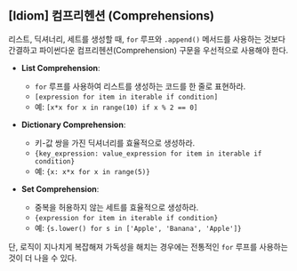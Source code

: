 ## [Idiom] 컴프리헨션 (Comprehensions)

리스트, 딕셔너리, 세트를 생성할 때, `for` 루프와 `.append()` 메서드를 사용하는 것보다 간결하고 파이썬다운 컴프리헨션(Comprehension) 구문을 우선적으로 사용해야 한다.

-   **List Comprehension**:
    -   `for` 루프를 사용하여 리스트를 생성하는 코드를 한 줄로 표현하라.
    -   `[expression for item in iterable if condition]`
    -   예: `[x*x for x in range(10) if x % 2 == 0]`

-   **Dictionary Comprehension**:
    -   키-값 쌍을 가진 딕셔너리를 효율적으로 생성하라.
    -   `{key_expression: value_expression for item in iterable if condition}`
    -   예: `{x: x*x for x in range(5)}`

-   **Set Comprehension**:
    -   중복을 허용하지 않는 세트를 효율적으로 생성하라.
    -   `{expression for item in iterable if condition}`
    -   예: `{s.lower() for s in ['Apple', 'Banana', 'Apple']}`

단, 로직이 지나치게 복잡해져 가독성을 해치는 경우에는 전통적인 `for` 루프를 사용하는 것이 더 나을 수 있다.